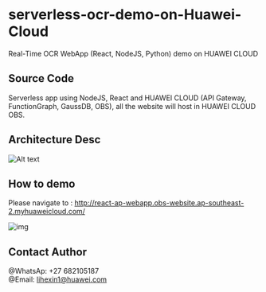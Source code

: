 # serverless-ocr-demo-on-Huawei-Cloud

Real-Time OCR WebApp (React, NodeJS, Python) demo on HUAWEI CLOUD

## Source Code


Serverless app using NodeJS, React and HUAWEI CLOUD (API Gateway, FunctionGraph, GaussDB, OBS), all the website will host in HUAWEI CLOUD OBS. 

## Architecture Desc
![Alt text](https://github.com/hexlicn/serverless-ocr-demo-on-Huawei-Cloud/blob/main/images/arch.png)

## How to demo

Please navigate to : http://react-ap-webapp.obs-website.ap-southeast-2.myhuaweicloud.com/

![img](https://github.com/hexlicn/serverless-ocr-demo-on-Huawei-Cloud/blob/main/images/react-app-ocr.gif)


## Contact Author

@WhatsAp: +27 682105187  
@Email:   lihexin1@huawei.com

